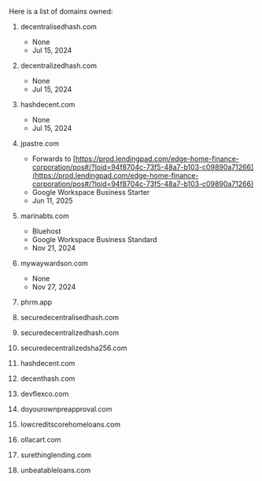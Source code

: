 Here is a list of domains owned:

1. decentralisedhash.com
    - None
    - Jul 15, 2024

2. decentralizedhash.com
    - None
    - Jul 15, 2024

3. hashdecent.com
    - None
    - Jul 15, 2024

4. jpastre.com
    - Forwards to [https://prod.lendingpad.com/edge-home-finance-corporation/pos#/?loid=94f8704c-73f5-48a7-b103-c09890a71266](https://prod.lendingpad.com/edge-home-finance-corporation/pos#/?loid=94f8704c-73f5-48a7-b103-c09890a71266)
    - Google Workspace Business Starter
    - Jun 11, 2025

5. marinabts.com
    - Bluehost
    - Google Workspace Business Standard
    - Nov 21, 2024

6. mywaywardson.com
    - None
    - Nov 27, 2024

7. phrm.app
8. securedecentralisedhash.com
9. securedecentralizedhash.com

10. securedecentralizedsha256.com
11. hashdecent.com

12. decenthash.com
13. devflexco.com
14. doyourownpreapproval.com

15. lowcreditscorehomeloans.com

16. ollacart.com

17. surethinglending.com

18. unbeatableloans.com

